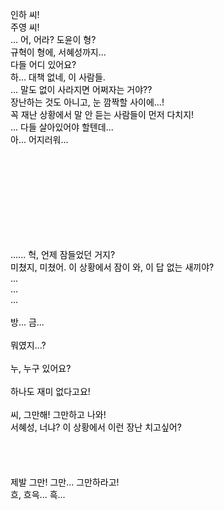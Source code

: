 <script>
  var inittime = Date.now();
  var somearr = ["p1", "p2", "p3", "p4", "p5", "p6", "p7", "p8", "p9", "p10"]
  function randomlaugh(){
    var i=0;
    for(i=0; i<10; i++){
      document.getElememtById(somearr[i]).innerHTML="";
    }
    var randpos = Math.round((Math.random())*13);
    if(randpos<10){
      document.getElememtById(somearr[randpos]).innerHTML="하하.";
    }
  }
  function time(){
    var time = new Date();
    var diff = time-inittime;
    document.getElementById("now").innerHTML="";
    document.getElementById("first").innerHTML="";
    document.getElementById("second").innerHTML="";
    if((diff>=5000)&&(diff<5300)){
      // 이 코드 보고 있어요? 이런... 좀 부끄러운데. 딱히 특별한 기술이랄 것 없이 마구잡이로 짜놓은 거라.
      // 깜놀 페이지 어떻게 만드는지 참고가 되었으면 좋겠네요! 히히. >.0 희도 많이 사랑해주세요~
      document.getElementById("first").innerHTML="하하.";
    }
    if(diff>=6500){
      document.getElementById("first").innerHTML="내가 보여?";
      if(diff==6800){
        document.getElementById("second").innerHTML="하하.";
      }
    }
    if((diff>=7100)&&(diff<7800)){
      document.getElementById("third").innerHTML="들리는데 왜 무시해?";
    }
    if(diff>9000){
      randomlaugh();
    }
    setInterval("time()",100);
  }
</script>

<body onload="time()">
<p style="color: black">
<span id="p7"></span>인하 씨!<br>
주영 씨!<br>
... 어, 어라? 도윤이 형?<br>
규혁이 형에, 서혜성까지...<br>
다들<span id="p6"></span> 어디 있어요?<br>
하... 대책 없네, 이 사람들.&nbsp;&nbsp;&nbsp;<span id="third" style="color:red"></span><br>
... 말도 없이 사라지면 어쩌자는 거야??<br>
장난하는 것도 아니고, 눈 깜짝할 사이에...!<br>
꼭 재난 상황에서 말 안 듣는 사람들이 먼저 다치지!<br>
... 다들 살아있어야 할텐데...<br>
아... 어지러워...<br>
<br>
</p>
<p style="color: red">
<br>
<br>
<span id="first"></span>
<br>
<br>
&nbsp;&nbsp;&nbsp;&nbsp;&nbsp;&nbsp;&nbsp;&nbsp;&nbsp;&nbsp;&nbsp;&nbsp;&nbsp;&nbsp;&nbsp;<span id="second"></span><br>
<br>
<br>
</p>
<p style="color: black">
...... 헉, 언제 잠들었던 거지?<br>
미쳤지, 미쳤어. 이 상황에서 잠이 와, 이 답 없는 새끼야?<br>
...<br>
...<span id="p1"></span><br>
...<br>
&nbsp;&nbsp;&nbsp;&nbsp;&nbsp;<span id="p2"></span><br>
방... 금...<br>
<br>
뭐였지...?<br>
<br>
누, 누구<span id="p3"></span> 있어요?<br>
<br>
하나도 재미<span id="p10"></span> 없다고요!<br>
<br>
씨, 그만해! 그만하고 나와!<br>
서혜성, 너냐? 이 상황에서 이런 장난 치고싶어?<br>
<span id="p4"></span><br>
<br>
<br>
&nbsp;&nbsp;&nbsp;&nbsp;&nbsp;&nbsp;<span id="p8"></span>
&nbsp;&nbsp;&nbsp;&nbsp;&nbsp;&nbsp;&nbsp;&nbsp;&nbsp;&nbsp;&nbsp;&nbsp;&nbsp;<span id="p5"></span><br>
제발 그만! 그만... 그만하라고!<br>
흐, 흐윽... 흑...<br>
&nbsp;&nbsp;&nbsp;&nbsp;&nbsp;&nbsp;&nbsp;&nbsp;&nbsp;&nbsp;&nbsp;&nbsp;&nbsp;&nbsp;&nbsp;&nbsp;&nbsp;&nbsp;<span id="p9"></span>
<br>
</body>
